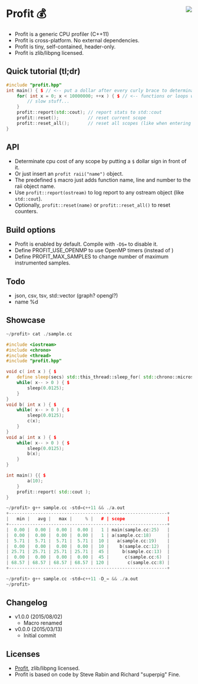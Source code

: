 # Profit :moneybag: <a href="https://travis-ci.org/r-lyeh/profit"><img src="https://api.travis-ci.org/r-lyeh/profit.svg?branch=master" align="right" /></a>

- Profit is a generic CPU profiler (C++11)
- Profit is cross-platform. No external dependencies.
- Profit is tiny, self-contained, header-only.
- Profit is zlib/libpng licensed.

## Quick tutorial (tl;dr)
```c++
#include "profit.hpp"
int main() { $ // <-- put a dollar after every curly brace to determinate cpu cost of the scope
    for( int x = 0; x < 10000000; ++x ) { $ // <-- functions or loops will apply too
        // slow stuff...
    }
    profit::report(std::cout); // report stats to std::cout
    profit::reset();           // reset current scope
    profit::reset_all();       // reset all scopes (like when entering a new frame)
}
```

## API
- Determinate cpu cost of any scope by putting a `$` dollar sign in front of it.
- Or just insert an `profit raii("name")` object.
- The predefined `$` macro just adds function name, line and number to the raii object name.
- Use `profit::report(ostream)` to log report to any ostream object (like `std::cout`).
- Optionally, `profit::reset(name)` or `profit::reset_all()` to reset counters.

## Build options
- Profit is enabled by default. Compile with `-D$=` to disable it.
- Define PROFIT_USE_OPENMP to use OpenMP timers (instead of <chrono>)
- Define PROFIT_MAX_SAMPLES to change number of maximum instrumented samples.

## Todo
- json, csv, tsv, std::vector<float> (graph? opengl?)
- name %d

## Showcase
```c++
~/profit> cat ./sample.cc

#include <iostream>
#include <chrono>
#include <thread>
#include "profit.hpp"

void c( int x ) { $
#   define sleep(secs) std::this_thread::sleep_for( std::chrono::microseconds( int(secs * 1000000) ) )
    while( x-- > 0 ) { $
        sleep(0.0125);
    }
}
void b( int x ) { $
    while( x-- > 0 ) { $
        sleep(0.0125);
        c(x);
    }
}
void a( int x ) { $
    while( x-- > 0 ) { $
        sleep(0.0125);
        b(x);
    }
}

int main() {{ $
        a(10);
    }
    profit::report( std::cout );
}

~/profit> g++ sample.cc -std=c++11 && ./a.out
+------------------------------------------------------------+
|   min |   avg |   max |     % |   # | scope                |
+------------------------------------------------------------+
|  0.00 |  0.00 |  0.00 |  0.00 |   1 | main(sample.cc:25)   |
|  0.00 |  0.00 |  0.00 |  0.00 |   1 | a(sample.cc:18)      |
|  5.71 |  5.71 |  5.71 |  5.71 |  10 |   a(sample.cc:19)    |
|  0.00 |  0.00 |  0.00 |  0.00 |  10 |    b(sample.cc:12)   |
| 25.71 | 25.71 | 25.71 | 25.71 |  45 |     b(sample.cc:13)  |
|  0.00 |  0.00 |  0.00 |  0.00 |  45 |      c(sample.cc:6)  |
| 68.57 | 68.57 | 68.57 | 68.57 | 120 |       c(sample.cc:8) |
+------------------------------------------------------------+

~/profit> g++ sample.cc -std=c++11 -D_= && ./a.out
~/profit>
```

## Changelog
- v1.0.0 (2015/08/02)
  - Macro renamed
- v0.0.0 (2015/03/13)
  - Initial commit

## Licenses
- [Profit](https://github.com/r-lyeh/profit), zlib/libpng licensed.
- Profit is based on code by Steve Rabin and Richard "superpig" Fine.
